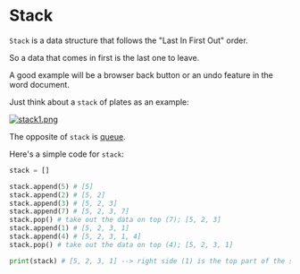 # Stack 

```Stack``` is a data structure that follows the "Last In First Out" order. 

So a data that comes in first is the last one to leave. 

A good example will be a browser back button or an undo feature in the word document.

Just think about a ```stack``` of plates as an example:

[![stack1.png](https://i.postimg.cc/sXn9g1xM/stack1.png)](https://postimg.cc/9R7qxmG2)

The opposite of ```stack``` is [queue](https://github.com/jbcolby0063/til/blob/main/algorithms/queue.md).

Here's a simple code for ```stack```:
```python
stack = []

stack.append(5) # [5]
stack.append(2) # [5, 2]
stack.append(3) # [5, 2, 3]
stack.append(7) # [5, 2, 3, 7]
stack.pop() # take out the data on top (7); [5, 2, 3]
stack.append(1) # [5, 2, 3, 1]
stack.append(4) # [5, 2, 3, 1, 4]
stack.pop() # take out the data on top (4); [5, 2, 3, 1]

print(stack) # [5, 2, 3, 1] --> right side (1) is the top part of the stack
```
